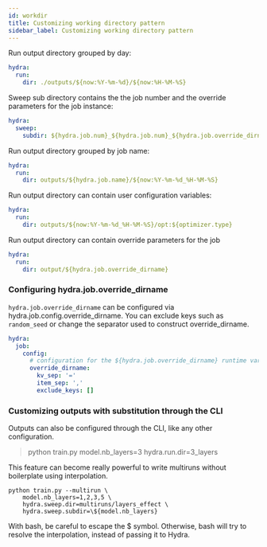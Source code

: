 ```yaml
---
id: workdir
title: Customizing working directory pattern
sidebar_label: Customizing working directory pattern
---
```


Run output directory grouped by day:
```yaml
hydra:
  run:
    dir: ./outputs/${now:%Y-%m-%d}/${now:%H-%M-%S}
```

Sweep sub directory contains the the job number and the override parameters for the job instance:
```yaml
hydra:
  sweep:
    subdir: ${hydra.job.num}_${hydra.job.num}_${hydra.job.override_dirname}
```

Run output directory grouped by job name:
```yaml
hydra:
  run:
    dir: outputs/${hydra.job.name}/${now:%Y-%m-%d_%H-%M-%S}
```

Run output directory can contain user configuration variables:
```yaml
hydra:
  run:
    dir: outputs/${now:%Y-%m-%d_%H-%M-%S}/opt:${optimizer.type}

```

Run output directory can contain override parameters for the job
```yaml
hydra:
  run:
    dir: output/${hydra.job.override_dirname}
```


### Configuring hydra.job.override_dirname
`hydra.job.override_dirname` can be configured via hydra.job.config.override_dirname.
You can exclude keys such as `random_seed` or change the separator used to construct override_dirname.

```yaml
hydra:
  job:
    config:
      # configuration for the ${hydra.job.override_dirname} runtime variable
      override_dirname:
        kv_sep: '='
        item_sep: ','
        exclude_keys: []
```

### Customizing outputs with substitution through the CLI 

Outputs can also be configured through the CLI, like any other configuration.

>python train.py model.nb_layers=3 hydra.run.dir=3_layers

This feature can become really powerful to write multiruns without boilerplate using interpolation.

```
python train.py --multirun \ 
    model.nb_layers=1,2,3,5 \
    hydra.sweep.dir=multiruns/layers_effect \ 
    hydra.sweep.subdir=\${model.nb_layers}
```

With bash, be careful to escape the $ symbol. Otherwise, bash will try to resolve the interpolation, instead of passing it to Hydra.
